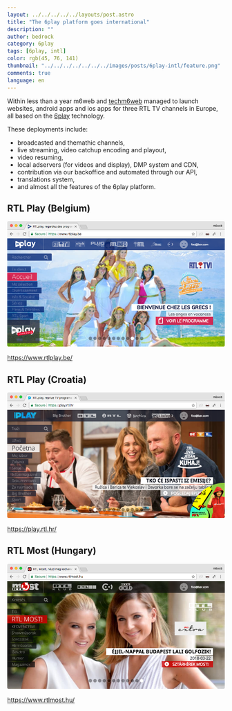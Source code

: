 ```yaml
---
layout: ../../../../../layouts/post.astro
title: "The 6play platform goes international"
description: ""
author: bedrock
category: 6play
tags: [6play, intl]
color: rgb(45, 76, 141)
thumbnail: "../../../../../../../images/posts/6play-intl/feature.png"
comments: true
language: en
---
```


Within less than a year m6web and [techm6web](https://twitter.com/Bedrock_Stream) managed to launch websites, android apps and ios apps for three RTL TV channels in Europe, all based on the [6play](https://www.6play.fr) technology. 

These deployments include: 

* broadcasted and themathic channels,
* live streaming, video catchup encoding and playout,
* video resuming,
* local adservers (for videos and display), DMP system and CDN,
* contribution via our backoffice and automated through our API,
* translations system,
* and almost all the features of the 6play platform.

## RTL Play (Belgium)

![RTL Play Belgium](../../../../../../../images/posts/6play-intl/rtl_play_be.png)

https://www.rtlplay.be/

## RTL Play (Croatia)

![RTL Play Croatia](../../../../../../../images/posts/6play-intl/rtl_play_hr.png)

https://play.rtl.hr/

## RTL Most (Hungary)

![RTL Play Hungary](../../../../../../../images/posts/6play-intl/rtl_most.png)

https://www.rtlmost.hu/
